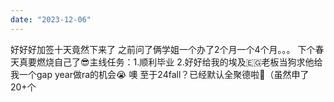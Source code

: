 ```yaml
---
date: "2023-12-06"
---
```

好好好加签十天竟然下来了 之前问了俩学姐一个办了2个月一个4个月。。。 下个春天真要燃烧自己了😎主线任务：1.顺利毕业 2.好好给我的埃及🇪🇬老板当狗求他给我一个gap year做ra的机会😭 噢 至于24fall？已经默认全聚德啦🤣（虽然申了20+个
